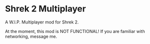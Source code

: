 # Shrek 2 Multiplayer
A W.I.P. Multiplayer mod for Shrek 2.

At the moment, this mod is NOT FUNCTIONAL!
If you are familiar with networking, message me.
